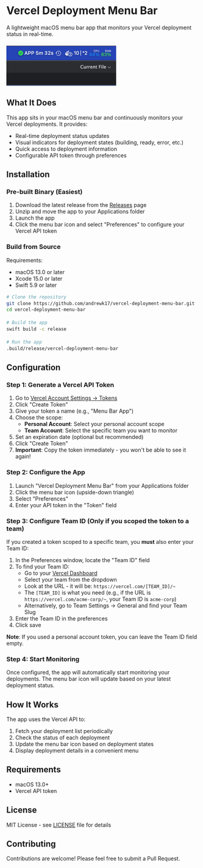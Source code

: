 # Vercel Deployment Menu Bar

A lightweight macOS menu bar app that monitors your Vercel deployment status in real-time.

![Screenshot](screenshot.png)

## What It Does

This app sits in your macOS menu bar and continuously monitors your Vercel deployments. It provides:

- Real-time deployment status updates
- Visual indicators for deployment states (building, ready, error, etc.)
- Quick access to deployment information
- Configurable API token through preferences

## Installation

### Pre-built Binary (Easiest)

1. Download the latest release from the [Releases](https://github.com/andrewk17/vercel-deployment-menu-bar/releases) page
2. Unzip and move the app to your Applications folder
3. Launch the app
4. Click the menu bar icon and select "Preferences" to configure your Vercel API token

### Build from Source

Requirements:
- macOS 13.0 or later
- Xcode 15.0 or later
- Swift 5.9 or later

```bash
# Clone the repository
git clone https://github.com/andrewk17/vercel-deployment-menu-bar.git
cd vercel-deployment-menu-bar

# Build the app
swift build -c release

# Run the app
.build/release/vercel-deployment-menu-bar
```

## Configuration

### Step 1: Generate a Vercel API Token

1. Go to [Vercel Account Settings → Tokens](https://vercel.com/account/tokens)
2. Click "Create Token"
3. Give your token a name (e.g., "Menu Bar App")
4. Choose the scope:
   - **Personal Account**: Select your personal account scope
   - **Team Account**: Select the specific team you want to monitor
5. Set an expiration date (optional but recommended)
6. Click "Create Token"
7. **Important**: Copy the token immediately - you won't be able to see it again!

### Step 2: Configure the App

1. Launch "Vercel Deployment Menu Bar" from your Applications folder
2. Click the menu bar icon (upside-down triangle)
3. Select "Preferences"
4. Enter your API token in the "Token" field

### Step 3: Configure Team ID (Only if you scoped the token to a team)

If you created a token scoped to a specific team, you **must** also enter your Team ID:

1. In the Preferences window, locate the "Team ID" field
2. To find your Team ID:
   - Go to your [Vercel Dashboard](https://vercel.com/)
   - Select your team from the dropdown
   - Look at the URL - it will be: `https://vercel.com/[TEAM_ID]/~`
   - The `[TEAM_ID]` is what you need (e.g., if the URL is `https://vercel.com/acme-corp/~`, your Team ID is `acme-corp`)
   - Alternatively, go to Team Settings → General and find your Team Slug
3. Enter the Team ID in the preferences
4. Click save

**Note**: If you used a personal account token, you can leave the Team ID field empty.

### Step 4: Start Monitoring

Once configured, the app will automatically start monitoring your deployments. The menu bar icon will update based on your latest deployment status.

## How It Works

The app uses the Vercel API to:
1. Fetch your deployment list periodically
2. Check the status of each deployment
3. Update the menu bar icon based on deployment states
4. Display deployment details in a convenient menu

## Requirements

- macOS 13.0+
- Vercel API token

## License

MIT License - see [LICENSE](LICENSE) file for details

## Contributing

Contributions are welcome! Please feel free to submit a Pull Request.

